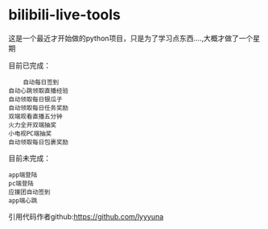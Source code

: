 # bilibili-live-tools

这是一个最近才开始做的python项目，只是为了学习点东西....,大概才做了一个星期



目前已完成：
 
 
        自动每日签到
	自动心跳领取直播经验
	自动领取每日银瓜子
	自动领取每日任务奖励
	双端观看直播五分钟
	火力全开双端抽奖
	小电视PC端抽奖
	自动领取每日包裹奖励
目前未完成：


	app端登陆
	pc端登陆
	应援团自动签到
	app端心跳


引用代码作者github:https://github.com/lyyyuna



